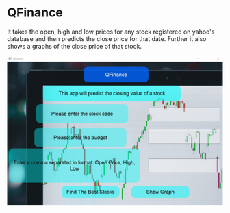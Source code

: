 # QFinance
It takes the open, high and low prices for any stock registered on yahoo's database and then predicts the close price for that date. Further it also shows a graphs of the close price of that stock.

![image](https://raw.githubusercontent.com/Agnij-Moitra/QFinance/main/images/qfinance.jpg)
